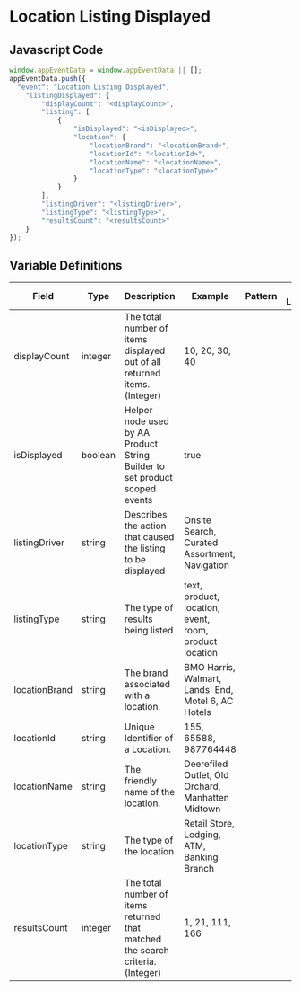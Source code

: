 # Location Listing Displayed

### 

## Javascript Code
```js
window.appEventData = window.appEventData || [];
appEventData.push({
  "event": "Location Listing Displayed",
    "listingDisplayed": {
        "displayCount": "<displayCount>",
        "listing": [
            {
                "isDisplayed": "<isDisplayed>",
                "location": {
                    "locationBrand": "<locationBrand>",
                    "locationId": "<locationId>",
                    "locationName": "<locationName>",
                    "locationType": "<locationType>"
                }
            }
        ],
        "listingDriver": "<listingDriver>",
        "listingType": "<listingType>",
        "resultsCount": "<resultsCount>"
    }
});
```

## Variable Definitions

|Field|Type|Description|Example|Pattern|Min Length|Max Length|Minimum|Maximum|Multiple Of|
| --- | --- | --- | --- | --- | --- | --- | --- | --- | --- |
|displayCount|integer|The total number of items displayed out of all returned items. (Integer)|10, 20, 30, 40||||0|||
|isDisplayed|boolean|Helper node used by AA Product String Builder to set product scoped events|true|||||||
|listingDriver|string|Describes the action that caused the listing to be displayed|Onsite Search, Curated Assortment, Navigation|||||||
|listingType|string|The type of results being listed|text, product, location, event, room, product location|||||||
|locationBrand|string|The brand associated with a location.|BMO Harris, Walmart, Lands' End, Motel 6, AC Hotels|||||||
|locationId|string|Unique Identifier of a Location. |155, 65588, 987764448|||||||
|locationName|string|The friendly name of the location.|Deerefiled Outlet, Old Orchard, Manhatten Midtown|||||||
|locationType|string|The type of the location|Retail Store, Lodging, ATM, Banking Branch|||||||
|resultsCount|integer|The total number of items returned that matched the search criteria. (Integer)|1, 21, 111, 166||||0|||
